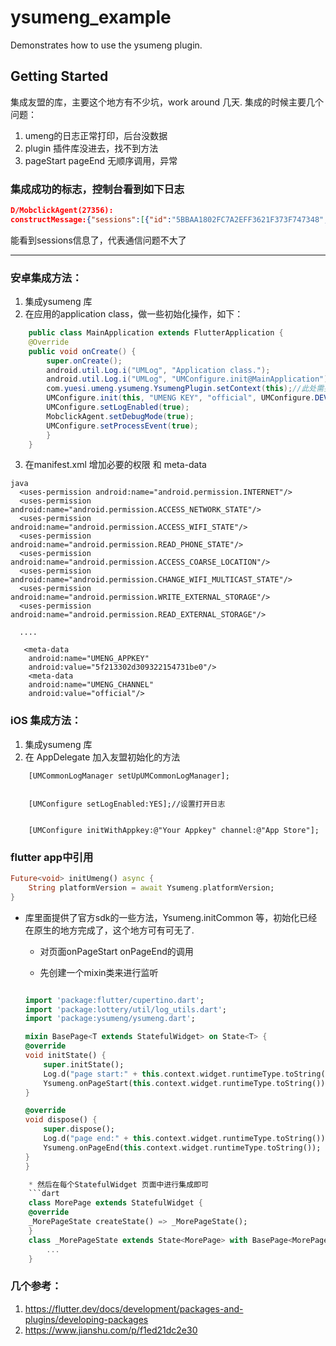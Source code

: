 # ysumeng_example

Demonstrates how to use the ysumeng plugin.

## Getting Started

集成友盟的库，主要这个地方有不少坑，work around 几天.
集成的时候主要几个问题：
1. umeng的日志正常打印，后台没数据
2. plugin 插件库没进去，找不到方法
3. pageStart pageEnd 无顺序调用，异常

### 集成成功的标志，控制台看到如下日志

```json
D/MobclickAgent(27356): 
constructMessage:{"sessions":[{"id":"5BBAA1802FC7A2EFF3621F373F747348","start_time":"1596157583166","end_time":"1596158165664","duration":582498,"pages":[{"page_name":"com.yuesi.lottery_flutter.MainActivity","duration":82481,"type":1,"ts":1596157583166},{"page_name":"com.yuesi.lottery_flutter.MainActivity","duration":83922,"type":1,"ts":1596157795889},{"page_name":"com.yuesi.lottery_flutter.MainActivity","duration":281378,"type":1,"ts":1596157884286}],"traffic":{"download_traffic":36363423,"upload_traffic":12751143},"$page_num":3}],"sdk_version":"8.1.4","device_id":"e54b74fe0d2fa226","device_model":"Android SDK built for x86","version":1,"appkey":"xxx","channel":"official"}
```
能看到sessions信息了，代表通信问题不大了

---

### 安卓集成方法：
1. 集成ysumeng 库
2. 在应用的application class，做一些初始化操作，如下：

```java
    public class MainApplication extends FlutterApplication {
    @Override
    public void onCreate() {
        super.onCreate();
        android.util.Log.i("UMLog", "Application class.");
        android.util.Log.i("UMLog", "UMConfigure.init@MainApplication");
        com.yuesi.umeng.ysumeng.YsumengPlugin.setContext(this);//此处需要设置，否则插件找不到context.
        UMConfigure.init(this, "UMENG KEY", "official", UMConfigure.DEVICE_TYPE_PHONE, null);
        UMConfigure.setLogEnabled(true);
        MobclickAgent.setDebugMode(true);
        UMConfigure.setProcessEvent(true);
        }
    }
```

3. 在manifest.xml 增加必要的权限 和 meta-data

```
java
  <uses-permission android:name="android.permission.INTERNET"/>
  <uses-permission android:name="android.permission.ACCESS_NETWORK_STATE"/>
  <uses-permission android:name="android.permission.ACCESS_WIFI_STATE"/>
  <uses-permission android:name="android.permission.READ_PHONE_STATE"/>
  <uses-permission android:name="android.permission.ACCESS_COARSE_LOCATION"/>
  <uses-permission android:name="android.permission.CHANGE_WIFI_MULTICAST_STATE"/>
  <uses-permission android:name="android.permission.WRITE_EXTERNAL_STORAGE"/>
  <uses-permission android:name="android.permission.READ_EXTERNAL_STORAGE"/>

  .... 

   <meta-data
    android:name="UMENG_APPKEY"
    android:value="5f213302d309322154731be0"/>
    <meta-data
    android:name="UMENG_CHANNEL"
    android:value="official"/>

```

### iOS 集成方法：

1. 集成ysumeng 库
2. 在 AppDelegate 加入友盟初始化的方法

```objc
    [UMCommonLogManager setUpUMCommonLogManager];
    

    [UMConfigure setLogEnabled:YES];//设置打开日志
    
    
    [UMConfigure initWithAppkey:@"Your Appkey" channel:@"App Store"];
```


### flutter app中引用

```dart
Future<void> initUmeng() async {
    String platformVersion = await Ysumeng.platformVersion;
}
```

* 库里面提供了官方sdk的一些方法，Ysumeng.initCommon 等，初始化已经在原生的地方完成了，这个地方可有可无了.
   * 对页面onPageStart onPageEnd的调用

    * 先创建一个mixin类来进行监听
    ```dart
    
    import 'package:flutter/cupertino.dart';
    import 'package:lottery/util/log_utils.dart';
    import 'package:ysumeng/ysumeng.dart';

    mixin BasePage<T extends StatefulWidget> on State<T> {
    @override
    void initState() {
        super.initState();
        Log.d("page start:" + this.context.widget.runtimeType.toString());
        Ysumeng.onPageStart(this.context.widget.runtimeType.toString());
    }

    @override
    void dispose() {
        super.dispose();
        Log.d("page end:" + this.context.widget.runtimeType.toString());
        Ysumeng.onPageEnd(this.context.widget.runtimeType.toString());
    }
    }
    ```

```dart
    * 然后在每个StatefulWidget 页面中进行集成即可
    ```dart 
    class MorePage extends StatefulWidget {
    @override
    _MorePageState createState() => _MorePageState();
    }
    class _MorePageState extends State<MorePage> with BasePage<MorePage> {
        ...
    }

```
### 几个参考：

1. https://flutter.dev/docs/development/packages-and-plugins/developing-packages
2. https://www.jianshu.com/p/f1ed21dc2e30